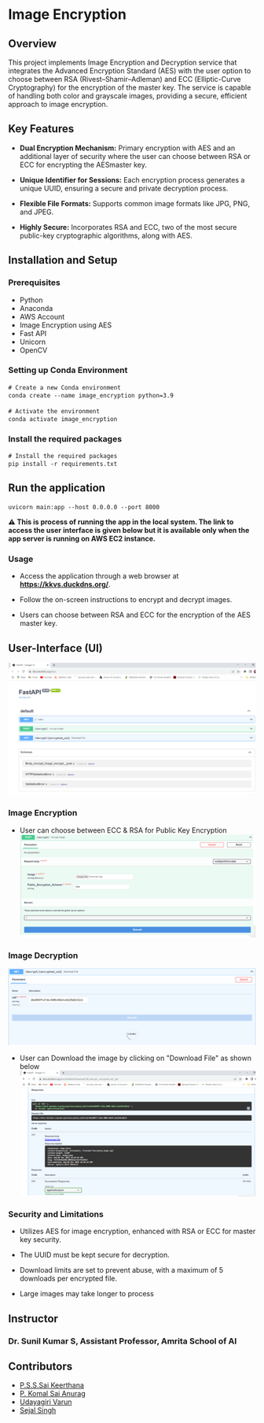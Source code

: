 
# Image Encryption

## Overview

This project implements Image Encryption and Decryption service that integrates the
Advanced Encryption Standard (AES) with the user option to choose between RSA
(Rivest–Shamir–Adleman) and ECC (Elliptic-Curve Cryptography) for the encryption of
the master key. The service is capable of handling both color and grayscale images,
providing a secure, efficient approach to image encryption.

## Key Features
- **Dual Encryption Mechanism:** Primary encryption with AES and an additional layer of security where the user can choose between RSA or ECC for encrypting the AESmaster key.

- **Unique Identifier for Sessions:** Each encryption process generates a unique UUID, ensuring a secure and private decryption process.

- **Flexible File Formats:** Supports common image formats like JPG, PNG, and JPEG.

- **Highly Secure:** Incorporates RSA and ECC, two of the most secure public-key cryptographic algorithms, along with AES.

## Installation and Setup

### Prerequisites
- Python
- Anaconda
- AWS Account
- Image Encryption using AES
- Fast API
- Unicorn
- OpenCV

### Setting up Conda Environment

```
# Create a new Conda environment
conda create --name image_encryption python=3.9

# Activate the environment
conda activate image_encryption 
```

### Install the required packages
```
# Install the required packages
pip install -r requirements.txt
```

## Run the application
```
uvicorn main:app --host 0.0.0.0 --port 8000
```
**⚠ This is process of running the app in the local system. The link to access the user
interface is given below but it is 
available only when the app server is running on AWS EC2 instance.**

### Usage
- Access the application through a web browser at **https://kkvs.duckdns.org/**.

- Follow the on-screen instructions to encrypt and decrypt images. 

- Users can choose between RSA and ECC for the encryption of the AES master key.

## User-Interface (UI)
  ![App Screenshot](https://github.com/Komalsai234/Image-Encryption/blob/main/images/fast-api.png)

  ### **Image Encryption**
  - User can choose between ECC & RSA for Public Key Encryption
  ![App Screenshot](https://github.com/Komalsai234/Image-Encryption/blob/main/images/user-encryption.png)

  ### **Image Decryption**
  ![App Screenshot](https://github.com/Komalsai234/Image-Encryption/blob/main/images/user-decryption.png)

  - User can Download the image by clicking on "Download File" as shown below
  ![App Screenshot](https://github.com/Komalsai234/Image-Encryption/blob/main/images/decryption-image-download.png)
  
### Security and Limitations
- Utilizes AES for image encryption, enhanced with RSA or ECC for master key security.

- The UUID must be kept secure for decryption.

- Download limits are set to prevent abuse, with a maximum of 5 downloads per encrypted file.

- Large images may take longer to process

## Instructor 

### Dr. Sunil Kumar S, Assistant Professor, Amrita School of AI


## Contributors

- [P.S.S.Sai Keerthana](https://github.com/saikeerthana234)
- [P. Komal Sai Anurag](https://www.github.com/komalsai234)
- [Udayagiri Varun](https://github.com/VarunUdayagiri)
- [Sejal Singh](https://github.com/sejal923)
